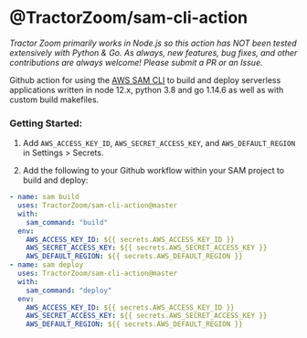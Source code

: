 # @TractorZoom/sam-cli-action

_Tractor Zoom primarily works in Node.js so this action has NOT been tested extensively with Python & Go. As always, new features, bug fixes, and other contributions are always welcome! Please submit a PR or an Issue._

Github action for using the [AWS SAM CLI](https://github.com/awslabs/aws-sam-cli) to build and deploy serverless applications written in node 12.x, python 3.8 and go 1.14.6 as well as with custom build makefiles.

### Getting Started:

1. Add `AWS_ACCESS_KEY_ID`, `AWS_SECRET_ACCESS_KEY`, and `AWS_DEFAULT_REGION` in Settings > Secrets.

2. Add the following to your Github workflow within your SAM project to build and deploy:

```yaml
- name: sam build
  uses: TractorZoom/sam-cli-action@master
  with:
    sam_command: "build"
  env:
    AWS_ACCESS_KEY_ID: ${{ secrets.AWS_ACCESS_KEY_ID }}
    AWS_SECRET_ACCESS_KEY: ${{ secrets.AWS_SECRET_ACCESS_KEY }}
    AWS_DEFAULT_REGION: ${{ secrets.AWS_DEFAULT_REGION }}
- name: sam deploy
  uses: TractorZoom/sam-cli-action@master
  with:
    sam_command: "deploy"
  env:
    AWS_ACCESS_KEY_ID: ${{ secrets.AWS_ACCESS_KEY_ID }}
    AWS_SECRET_ACCESS_KEY: ${{ secrets.AWS_SECRET_ACCESS_KEY }}
    AWS_DEFAULT_REGION: ${{ secrets.AWS_DEFAULT_REGION }}
```
